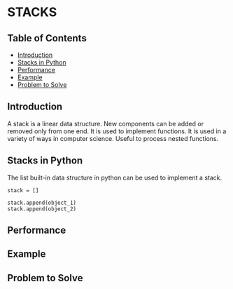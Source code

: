 # STACKS

## Table of Contents
* [Introduction](#introduction)
* [Stacks in Python](#stacks-in-python)
* [Performance](#performance)
* [Example](#example)
* [Problem to Solve](#problem-to-solve)

## Introduction

A stack is a linear data structure. New components can be added or removed only from one end. It is used to implement functions. It is used in a variety of ways in computer science. Useful to process nested functions.

## Stacks in Python

The list built-in data structure in python can be used to implement a stack.

```
stack = []

stack.append(object_1)
stack.append(object_2)
```

## Performance

## Example

## Problem to Solve

